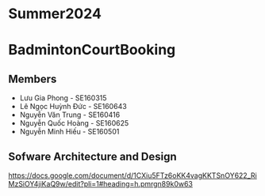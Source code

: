 # Summer2024
# BadmintonCourtBooking
## Members
- Lưu Gia Phong - SE160315
- Lê Ngọc Huỳnh Đức - SE160643
- Nguyễn Văn Trung - SE160416
- Nguyễn Quốc Hoàng - SE160625
- Nguyễn Minh Hiếu - SE160501
## Sofware Architecture and Design
https://docs.google.com/document/d/1CXiu5FTz6oKK4vagKKTSnOY622_RiMzSiOY4jiKaQ9w/edit?pli=1#heading=h.pmrgn89k0w63
